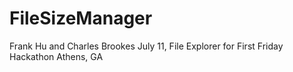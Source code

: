 FileSizeManager
===============
Frank Hu and Charles Brookes July 11, File Explorer for First Friday Hackathon Athens, GA
